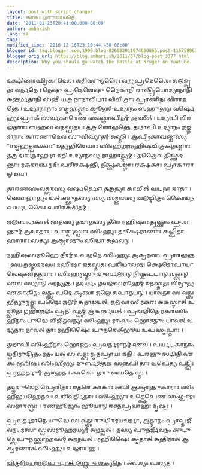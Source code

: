 ```yaml
---
layout: post_with_script_changer
title: 𑌕𑌾𑌕𑌃 𑌗𑌰𑍁𑌡𑌾𑌯𑌤𑍇
date: '2011-01-23T20:41:00.000-08:00'
author: ambarish
lang: sa
tags:
modified_time: '2016-12-16T23:10:44.438-08:00'
blogger_id: tag:blogger.com,1999:blog-826032011974850866.post-1167589636279540182
blogger_orig_url: https://blog.ambari.sh/2011/07/blog-post_3377.html
description: Why you should go watch the Battle at Kruger on Youtube.
---
```


𑌦𑌕𑍍𑌷𑌿𑌣𑌾𑌫𑍍𑌰𑌿𑌕𑌾𑌦𑍇𑌶𑌃 𑌅𑌤𑌿𑌸𑍁𑌨𑍍𑌦𑌰𑍈𑌃 𑌵𑌨𑍍𑌯𑌪𑍍𑌰𑌦𑍇𑌶𑍈𑌃 𑌅𑌲𑌙𑍍𑌕𑍃𑌤𑌃 𑌵𑌰𑍍𑌤𑌤𑍇 । 𑌤𑍇𑌷𑍁 𑌪𑍍𑌰𑌦𑍇𑌶𑍇𑌷𑍁 𑌨𑍈𑌕𑌾𑌨𑌿 𑌰𑌾𑌷𑍍𑌟𑍍𑌰𑌿𑌯𑍋𑌦𑍍𑌯𑌾𑌨𑌾𑌨𑌿 𑌅𑌨𑍍𑌤𑌰𑍍𑌗𑌤𑌾𑌨𑌿 𑌸𑌨𑍍𑌤𑌿 𑌯𑌤𑍍𑌰 𑌨𑌾𑌨𑌾𑌵𑌿𑌧𑌾𑌃 𑌵𑌿𑌚𑌿𑌤𑍍𑌰𑌾𑌃 𑌪𑍍𑌰𑌾𑌣𑌿𑌨𑌃 𑌵𑌿𑌰𑌾𑌜𑌨𑍍𑌤𑍇 । 𑌉𑌦𑍍𑌯𑌾𑌨𑌾𑌨𑌾𑌂 𑌬𑍃𑌹𑌤𑍍𑌤𑌮𑌂 𑌕𑍍𑌰𑍂𑌗𑌰𑍍-𑌉𑌦𑍍𑌯𑌾𑌨𑌂 𑌬𑌹𑍁𑌭𑍍𑌯𑌃 𑌵𑌰𑍍𑌷𑍇𑌭𑍍𑌯𑌃 𑌪𑍍𑌰𑌾𑌕𑍍 𑌸𑌰𑍍𑌵𑌕𑌾𑌰𑍇𑌣 𑌸𑌂𑌸𑍍𑌥𑌾𑌪𑌿𑌤𑌮𑍍 𑌆𑌸𑍀𑌤𑍍 । 𑌯𑌦𑍍𑌯𑌪𑌿 𑌵𑌿𑌰𑌲𑌤𑌰𑌾𑌃 𑌬𑌹𑌵𑌃 𑌵𑌨𑌸𑍍𑌪𑌤𑌯𑌃 𑌤𑌤𑍍𑌰 𑌶𑍋𑌭𑌨𑍍𑌤𑍇, 𑌤𑌥𑌾𑌪𑌿 𑌉𑌦𑍍𑌯𑌾𑌨𑌂 𑌜𑌙𑍍𑌗𑌮𑌾𑌨𑌾𑌂 𑌕𑌾𑌰𑌣𑌾𑌦𑍇𑌵 𑌸𑍁𑌵𑌿𑌖𑍍𑌯𑌾𑌤𑌮𑍍 𑌅𑌸𑍍𑌤𑌿 । 𑌆𑌫𑍍𑌰𑌿𑌕𑌾𑌖𑌣𑍍𑌡𑌸𑍍𑌯 “𑌬𑍃𑌹𑌤𑍍𑌪𑌞𑍍𑌚𑌕𑌾𑌃” 𑌇𑌤𑍍𑌯𑌭𑌿𑌧𑍇𑌯𑌾𑌃 𑌸𑌿𑌂𑌹𑌗𑌜𑌮𑌹𑌿𑌷𑌚𑌿𑌤𑍍𑌰𑌕𑌗𑌣𑍍𑌡𑌾𑌃 𑌤𑌤𑍍𑌰 𑌦𑌰𑍍𑌶𑌨𑌾𑌰𑍍𑌹𑌾 𑌇𑌤𑌿 𑌉𑌦𑍍𑌯𑌾𑌨𑌸𑍍𑌯 𑌮𑌾𑌹𑌾𑌤𑍍𑌮𑍍𑌯𑌮𑍍 । 𑌤𑌤𑍍𑌰𑍈𑌵 𑌤𑍀𑌕𑍍𑌷𑍍𑌣𑌦𑌨𑍍𑌤𑌾𑌃 𑌮𑌕𑌰𑌾𑌶𑍍𑌚 𑌨𑌦𑍀𑌃 𑌪𑌰𑌿𑌰𑌕𑍍𑌷𑌨𑍍𑌤𑌿, 𑌤𑍀𑌕𑍍𑌷𑍍𑌣𑌖𑌡𑍍𑌗𑌾𑌃 𑌰𑌕𑍍𑌷𑌕𑌾𑌃 𑌪𑍍𑌰𑌾𑌕𑌾𑌰𑌾𑌨𑍍 𑌇𑌵 ।

𑌤𑌾𑌰𑌣𑌸𑌂𑌵𑌤𑍍𑌸𑌰𑌸𑍍𑌯 𑌵𑌰𑍍𑌷𑌰𑍍𑌤𑍌 𑌤𑌤𑍍𑌰𑌤𑍍𑌯𑌾 𑌕𑌾𑌚𑌿𑌤𑍍 𑌘𑌟𑌨𑌾 𑌜𑌾𑌤𑌾 । 𑌸𑍌𑌭𑌾𑌗𑍍𑌯𑌂 𑌯𑌤𑍍 𑌅𑌦𑍍𑌭𑍁𑌤𑌸𑍍𑌯𑌾𑌸𑍍𑌯 𑌸𑌮𑍍𑌭𑌵𑌸𑍍𑌯 𑌚𑌲𑌚𑍍𑌚𑌿𑌤𑍍𑌰𑌂 𑌕𑍈𑌶𑍍𑌚𑌨 𑌪𑌰𑍍𑌯𑌟𑌕𑍈𑌃 𑌪𑌰𑌿𑌰𑌕𑍍𑌷𑌿𑌤𑌮𑍍 ।

𑌜𑌲𑌬𑌨𑍍𑌧𑌕𑌾𑌤𑍍 𑌜𑌾𑌤𑌸𑍍𑌯 𑌤𑌡𑌾𑌗𑌸𑍍𑌯 𑌤𑍀𑌰𑍇 𑌮𑌹𑌿𑌷𑌾𑌃 𑌤𑍃𑌷𑍍𑌣𑌾𑌂 𑌪𑍍𑌰𑌶𑌾𑌨𑍍𑌤𑍁𑌮𑍍 𑌆𑌯𑌾𑌤𑌾𑌃 । 𑌪𑌾𑌰𑍍𑌶𑍍𑌵𑌸𑍍𑌥𑌾𑌃 𑌸𑌿𑌂𑌹𑍍𑌯𑌃 𑌤𑌦𑍍𑌵𑍀𑌕𑍍𑌷𑌮𑌾𑌣𑌾𑌃 𑌕𑌲𑍍𑌪𑌿𑌤𑌾𑌹𑌾𑌰𑌾𑌃 𑌸𑌤𑍍𑌯𑌃 𑌆𑌕𑍍𑌰𑌾𑌨𑍍𑌤𑍁𑌂 𑌸𑌿𑌦𑍍𑌧𑌾 𑌅𑌭𑌵𑌨𑍍 ।

𑌮𑌹𑌿𑌷𑌸𑌮𑍂𑌹𑍇 𑌤𑍀𑌰𑌮𑍍 𑌉𑌪𑌗𑌤𑍇 𑌸𑌿𑌂𑌹𑍍𑌯𑌃 𑌆𑌕𑍍𑌰𑌮𑌣𑌂 𑌪𑍍𑌰𑌾𑌰𑌭𑌨𑍍𑌤 । 𑌭𑌯𑌤𑍍𑌰𑌸𑍍𑌤𑌮𑌨𑌸𑌃 𑌮𑌹𑌿𑌷𑌾 𑌇𑌤𑌸𑍍𑌤𑌤𑌃 𑌪𑌰𑌿𑌧𑌾𑌵𑌨𑍍𑌤𑌃 𑌕𑍍𑌷𑍇𑌮𑍋𑌪𑌾𑌯𑌾𑌨𑍍𑌵𑍇𑌷𑌣𑌤𑌤𑍍𑌪𑌰𑌾𑌃 । 𑌸𑌿𑌂𑌹𑍍𑌯𑌸𑍍𑌤𑍁 𑌦𑍁𑌰𑍍𑌬𑌲𑌾𑌨𑍍 𑌨𑌿𑌷𑍍𑌕𑌪𑌟𑌾𑌨𑍍 𑌵𑌤𑍍𑌸𑌾𑌨𑍍 𑌏𑌵 𑌵𑌧𑍍𑌯𑌾𑌨𑍍 𑌅𑌮𑌨𑍍𑌯𑌨𑍍𑌤 । 𑌤𑌦𑌰𑍍𑌥𑌂 𑌗𑌵𑌲𑌸𑌮𑍂𑌹𑌮𑍍 𑌇𑌤𑌸𑍍𑌤𑌤𑌃 𑌵𑌿𑌦𑍍𑌰𑍁𑌤𑍍𑌯 𑌏𑌕𑌾𑌕𑌿𑌨𑌂 𑌵𑌤𑍍𑌸𑌂 𑌪𑌦𑍇 𑌕𑍃𑌤𑍍𑌵𑌾 𑌜𑌲𑍇 𑌅𑌪𑌾𑌤𑌯𑌨𑍍 । 𑌯𑌾𑌵𑌤𑌾 𑌸 𑌵𑌤𑍍𑌸𑌃 𑌭𑍀𑌤𑍍𑌯𑍁𑌨𑍍𑌮𑌤𑍍𑌤𑌃 𑌪𑌦𑍈𑌃 𑌜𑌲𑌮𑍍 𑌅𑌤𑌾𑌡𑌯𑌤𑍍, 𑌜𑌲𑌵𑌾𑌸𑍀 𑌮𑌕𑌰𑌃 𑌅𑌕𑌸𑍍𑌮𑌾𑌤𑍍 𑌉𑌦𑍍𑌭𑍂𑌤𑌃 𑌗𑌭𑍀𑌰𑌜𑌲𑌂 𑌪𑍍𑌰𑌤𑌿 𑌵𑌤𑍍𑌸𑌮𑍍 𑌆𑌕𑌰𑍍𑌷𑌯𑌤𑍍 । 𑌪𑍍𑌰𑌚𑌲𑌿𑌤𑍇 𑌮𑌕𑌰𑌸𑌿𑌂𑌹𑍀𑌨𑌾𑌂 𑌯𑍁𑌦𑍍𑌧𑍇 𑌵𑌿𑌜𑌿𑌤𑌵𑌤𑍍𑌯𑌃 𑌸𑌿𑌂𑌹𑍍𑌯𑌃 𑌮𑌾𑌂𑌸𑌂 𑌭𑍋𑌕𑍍𑌤𑍁𑌂 𑌯𑌾𑌵𑌤𑍍 𑌉𑌦𑍍𑌯𑌤𑌾𑌃 𑌤𑌾𑌵𑌤𑍍 𑌤𑌾𑌃 𑌮𑌹𑌿𑌷𑍈𑌃 𑌪𑍁𑌨𑌰𑍇𑌕𑍀𑌭𑍂𑌯 𑌉𑌪𑌸𑍃𑌪𑍍𑌤𑌾𑌃 ।

𑌤𑌥𑌾𑌪𑌿 𑌸𑌿𑌂𑌹𑍀𑌨𑌾𑌂 𑌭𑍋𑌜𑌨𑌂 𑌪𑍍𑌰𑌵𑌰𑍍𑌤𑌮𑌾𑌨𑌮𑍍 𑌏𑌵 । 𑌪𑌰𑍍𑌯𑌟𑌕𑌾𑌨𑌾𑌂 𑌧𑍍𑌵𑌨𑌿𑌮𑍁𑌦𑍍𑌰𑌿𑌤𑌂 𑌮𑌤𑌂 𑌯𑌤𑍍 𑌸 𑌵𑌤𑍍𑌸𑌃 𑌮𑍃𑌤𑌪𑍍𑌰𑌾𑌯𑌃 𑌇𑌤𑌿 । 𑌪𑌰𑌨𑍍𑌤𑍁 𑌝𑌟𑌿𑌤𑌿 𑌏𑌕𑌃 𑌮𑌹𑌿𑌷𑌃 𑌸𑌿𑌂𑌹𑍀𑌭𑍍𑌯𑌃 𑌦𑍁𑌰𑍍𑌬𑌲𑌤𑌮𑌃 𑌸𑌨𑍍𑌨𑌪𑌿 𑌤𑌾𑌃 𑌉𑌪𑍇𑌤𑍍𑌯 𑌪𑌦𑍍𑌭𑌿𑌃 𑌪𑍍𑌰𑌹𑌰𑍍𑌤𑍁𑌮𑍍 𑌆𑌰𑌭𑌤 । 𑌕𑌾𑌕𑍋 𑌗𑌰𑍁𑌡𑌾𑌯𑌤𑍇 𑌸𑍍𑌮 ।

𑌤𑌦𑍍𑌗𑌰𑍁𑌡𑍇𑌨 𑌪𑍍𑌰𑍇𑌰𑌿𑌤𑌾𑌃 𑌇𑌤𑌰𑍇 𑌕𑌾𑌕𑌾𑌃 𑌅𑌪𑌿 𑌆𑌕𑍍𑌰𑌾𑌨𑍍𑌤𑍁𑌕𑌾𑌮𑌾𑌃 𑌸𑌿𑌂𑌹𑍀𑌭𑌯𑌹𑍇𑌤𑌵𑌃 𑌪𑌰𑌿𑌵𑌰𑍍𑌤𑌿𑌤𑌾𑌃 । 𑌸𑌿𑌂𑌹𑍍𑌯𑌾𑌃 𑌉𑌤𑍍𑌕𑍍𑌷𑍇𑌪𑍇𑌣 𑌸𑌂𑌗𑍍𑌰𑌾𑌮𑌃 𑌸𑌮𑌾𑌰𑌬𑍍𑌧𑌃 । 𑌰𑌣𑌭𑍂𑌮𑍍𑌯𑌾𑌂 𑌭𑍂𑌯𑌾𑌨𑍍 𑌰𑌕𑍍𑌤𑌪𑍍𑌰𑌵𑌾𑌹𑌃 𑌦𑍃𑌷𑍍𑌟𑌃 ।

𑌪𑍍𑌰𑌵𑌰𑍍𑌤𑌮𑌾𑌨𑍇 𑌯𑍁𑌦𑍍𑌧𑍇 𑌸 𑌵𑌤𑍍𑌸𑌃 𑌰𑍁𑌧𑌿𑌰𑌮𑌯𑌚𑌰𑍍𑌮𑌾, 𑌆𑌤𑍍𑌮𑌾𑌨𑌂 𑌪𑍍𑌰𑌾𑌪𑍍𑌤𑌜𑍀𑌵𑌨𑌂 𑌮𑌤𑍍𑌵𑌾 𑌸𑍍𑌵𑌸𑌮𑍂𑌹𑌮𑌧𑍍𑌯𑌮𑍍 𑌅𑌗𑌚𑍍𑌛𑌤𑍍 । 𑌤𑌸𑍍𑌯 𑌪𑍁𑌨𑌰𑍍𑌜𑍀𑌵𑌨𑌂 𑌕𑍁𑌟𑍁𑌮𑍍𑌬𑍇 𑌪𑍁𑌨𑌸𑍍𑌸𑌾𑌹𑌸𑌮𑍍 𑌅𑌜𑌨𑌯𑌤𑍍 । 𑌮𑌹𑌿𑌷𑍈𑌃 𑌕𑍃𑌤𑌾𑌤𑍍 𑌅𑌨𑍍𑌤𑌿𑌮𑌾𑌤𑍍 𑌆𑌕𑍍𑌰𑌮𑌣𑌾𑌤𑍍 𑌸𑌿𑌂𑌹𑍍𑌯𑌃 𑌪𑌲𑌾𑌯𑌨𑍍𑌤 ।

[𑌚𑌿𑌤𑍍𑌰𑌮𑌿𑌦𑌂 𑌜𑌾𑌲𑌪𑍁𑌟𑌾𑌤𑍍 𑌲𑌬𑍍𑌧𑍁𑌂 𑌶𑌕𑍍𑌯𑌤𑍇](http://www.youtube.com/watch?v=LU8DDYz68kM) । 𑌅𑌵𑌶𑍍𑌯𑌂 𑌪𑌶𑍍𑌯𑌤 ।
